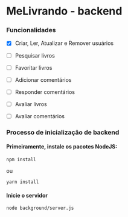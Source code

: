 # MeLivrando - backend

### Funcionalidades
- [x] Criar, Ler, Atualizar e Remover usuários
- [ ] Pesquisar livros
- [ ] Favoritar livros
- [ ] Adicionar comentários
- [ ] Responder comentários 
- [ ] Avaliar livros
- [ ] Avaliar comentários


### Processo de inicialização de backend

#### Primeiramente, instale os pacotes NodeJS:
`npm install`

ou

`yarn install`

#### Inicie o servidor
`node background/server.js `

